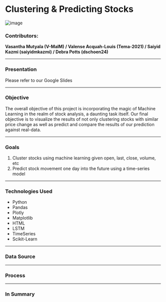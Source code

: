 # Clustering & Predicting Stocks

![image](https://user-images.githubusercontent.com/82990618/138203154-b0c2acab-6dc8-4d16-af2d-7418787e55ab.png)


### Contributors: 
**Vasantha Mutyala (V-MalM) / Valense Acquah-Louis (Tema-2021) / Saiyid Kazmi (saiyidmkazmi)  / Debra Potts (dschoen24)**


____________________________________________________________________________________________________________________________________________

### Presentation

Please refer to our Google Slides

__________________________________________________________________________________________________________________________________________

### Objective

The overall objective of this project is incorporating the magic of Machine Learning in the realm of stock analysis, a daunting task itself. Our final objective is to visualize the results of not only clustering stocks with similar price change as well as predict and compare the results of our prediction against real-data.
________________________________________________________________________________________________________________________________________

### Goals
1. Cluster stocks using machine learning given open, last, close, volume, etc
2. Predict stock movement one day into the future using a time-series model
_______________________________________________________________________________________________________________________________________

### Technologies Used

- Python
- Pandas
- Plotly
- Matplotlib
- HTML
- LSTM
- TimeSeries
- Scikit-Learn

___________________________________________________________________________________________________________________________________________________

### Data Source


___________________________________________________________________________________________________________________________________________________

### Process

_____________________________________________________________________________________________________________________________________________________

### In Summary
